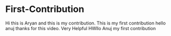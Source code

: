 # First-Contribution
Hi this is Aryan and this is my contribution.
This is my first contribution
hello anuj thanks for this video. Very Helpful
HWllo Anuj my first contribution
